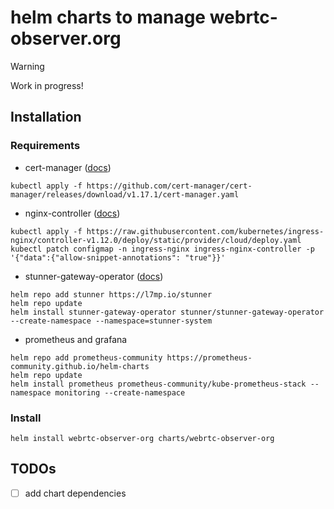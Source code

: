 # helm charts to manage webrtc-observer.org

> [!WARNING]
> Work in progress!

## Installation

### Requirements

- cert-manager ([docs](https://cert-manager.io/docs/installation/))
```console
kubectl apply -f https://github.com/cert-manager/cert-manager/releases/download/v1.17.1/cert-manager.yaml
```

- nginx-controller ([docs](https://kubernetes.github.io/ingress-nginx/deploy/#gce-gke))
```console
kubectl apply -f https://raw.githubusercontent.com/kubernetes/ingress-nginx/controller-v1.12.0/deploy/static/provider/cloud/deploy.yaml
kubectl patch configmap -n ingress-nginx ingress-nginx-controller -p '{"data":{"allow-snippet-annotations": "true"}}'
```

- stunner-gateway-operator ([docs](https://docs.l7mp.io/en/stable/INSTALL/))
```console
helm repo add stunner https://l7mp.io/stunner
helm repo update
helm install stunner-gateway-operator stunner/stunner-gateway-operator --create-namespace --namespace=stunner-system
```

- prometheus and grafana
```console
helm repo add prometheus-community https://prometheus-community.github.io/helm-charts
helm repo update
helm install prometheus prometheus-community/kube-prometheus-stack --namespace monitoring --create-namespace
```

### Install

```console
helm install webrtc-observer-org charts/webrtc-observer-org
```


## TODOs

- [ ] add chart dependencies
